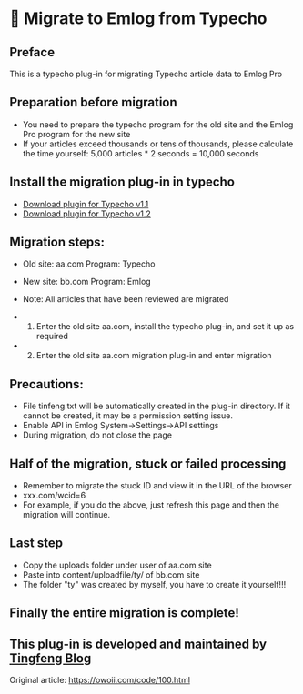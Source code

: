 # &#x1F366; Migrate to Emlog from Typecho

## Preface

This is a typecho plug-in for migrating Typecho article data to Emlog Pro

## Preparation before migration

- You need to prepare the typecho program for the old site and the Emlog Pro program for the new site
- If your articles exceed thousands or tens of thousands, please calculate the time yourself: 5,000 articles * 2 seconds = 10,000 seconds

## Install the migration plug-in in typecho

- [Download plugin for Typecho v1.1](https://oss.emlog.net/pkg/typecho1.1Em.zip)
- [Download plugin for Typecho v1.2](https://oss.emlog.net/pkg/typecho1.2Em.zip)

## Migration steps:

- Old site: aa.com Program: Typecho
- New site: bb.com Program: Emlog
- Note: All articles that have been reviewed are migrated


- 1. Enter the old site aa.com, install the typecho plug-in, and set it up as required
- 2. Enter the old site aa.com migration plug-in and enter migration

## Precautions:

- File tinfeng.txt will be automatically created in the plug-in directory. If it cannot be created, it may be a permission setting issue.
- Enable API in Emlog System-&gt;Settings-&gt;API settings
- During migration, do not close the page

## Half of the migration, stuck or failed processing

- Remember to migrate the stuck ID and view it in the URL of the browser
- xxx.com/wcid=6
- For example, if you do the above, just refresh this page and then the migration will continue.

## Last step

- Copy the uploads folder under user of aa.com site
- Paste into content/uploadfile/ty/ of bb.com site
- The folder "ty" was created by myself, you have to create it yourself!!!

## Finally the entire migration is complete!

## This plug-in is developed and maintained by [Tingfeng Blog](https://owoii.com/code/100.html)

Original article: https://owoii.com/code/100.html
